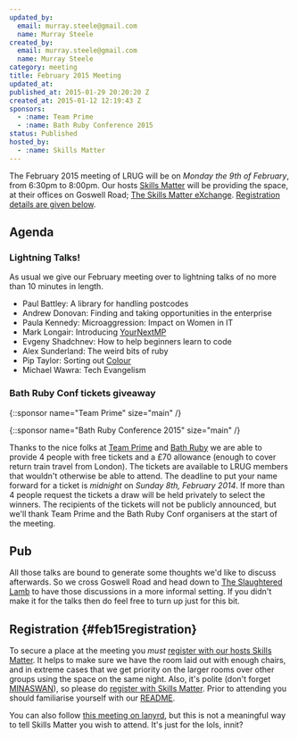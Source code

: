 ```yaml
---
updated_by:
  email: murray.steele@gmail.com
  name: Murray Steele
created_by:
  email: murray.steele@gmail.com
  name: Murray Steele
category: meeting
title: February 2015 Meeting
updated_at:
published_at: 2015-01-29 20:20:20 Z
created_at: 2015-01-12 12:19:43 Z
sponsors:
  - :name: Team Prime
  - :name: Bath Ruby Conference 2015
status: Published
hosted_by:
  - :name: Skills Matter
---
```


The February 2015 meeting of LRUG will be on *Monday the 9th of February*, from 6:30pm to 8:00pm.  Our hosts [Skills Matter](http://skillsmatter.com/) will be providing the space, at their offices on Goswell Road; [The Skills Matter eXchange](https://skillsmatter.com/locations/96-skills-matter-exchange).  <a href="#feb15registration">Registration details are given below</a>.

## Agenda

### Lightning Talks!

As usual we give our February meeting over to lightning talks of no more than 10 minutes in length.

* Paul Battley: A library for handling postcodes
* Andrew Donovan: Finding and taking opportunities in the enterprise
* Paula Kennedy: Microaggression: Impact on Women in IT
* Mark Longair: Introducing [YourNextMP](https://yournextmp.com/)
* Evgeny Shadchnev: How to help beginners learn to code
* Alex Sunderland: The weird bits of ruby
* Pip Taylor: Sorting out [Colour](https://github.com/ms-digital-labs/color_sort)
* Michael Wawra: Tech Evangelism

### Bath Ruby Conf tickets giveaway

{::sponsor name="Team Prime" size="main" /}

{::sponsor name="Bath Ruby Conference 2015" size="main" /}

Thanks to the nice folks at [Team Prime](http://www.team-prime.com/) and [Bath Ruby](http://2015.bathruby.org) we are able to provide 4 people with free tickets and a £70 allowance (enough to cover return train travel from London).  The tickets are available to LRUG members that wouldn't otherwise be able to attend.  The deadline to put your name forward for a ticket is *midnight* on *Sunday 8th, February 2014*.  If more than 4 people request the tickets a draw will be held privately to select the winners.  The recipients of the tickets will not be publicly announced, but we'll thank Team Prime and the Bath Ruby Conf organisers at the start of the meeting.

## Pub

All those talks are bound to generate some thoughts we'd like to discuss afterwards.  So we cross Goswell Road and head down to [The Slaughtered Lamb](http://www.theslaughteredlambpub.com/) to have those discussions in a more informal setting.  If you didn't make it for the talks then do feel free to turn up just for this bit.

## Registration {#feb15registration}

To secure a place at the meeting you *must* [register with our hosts Skills Matter](https://skillsmatter.com/meetups/6984-lrug-lightening-talks-evening).  It helps to make sure we have the room laid out with enough chairs, and in extreme cases that we get priority on the larger rooms over other groups using the space on the same night.  Also, it's polite (don't forget [MINASWAN](http://oreilly.com/ruby/excerpts/ruby-learning-rails/ruby-glossary.html#I_indexterm_d1e32036)), so please do [register with Skills Matter](https://skillsmatter.com/meetups/6984-lrug-lightening-talks-evening).  Prior to attending you should familiarise yourself with our [README](http://readme.lrug.org/).

You can also follow [this meeting on lanyrd](http://lanyrd.com/2015/lrug-february/), but this is not a meaningful way to tell Skills Matter you wish to attend.  It's just for the lols, innit?
